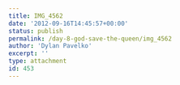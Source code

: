 ```yaml
---
title: IMG_4562
date: '2012-09-16T14:45:57+00:00'
status: publish
permalink: /day-8-god-save-the-queen/img_4562
author: 'Dylan Pavelko'
excerpt: ''
type: attachment
id: 453
---
```

<!DOCTYPE html PUBLIC "-//W3C//DTD HTML 4.0 Transitional//EN" "http://www.w3.org/TR/REC-html40/loose.dtd">
<?xml encoding="UTF-8">
